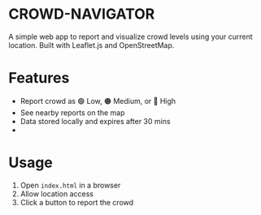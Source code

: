 # CROWD-NAVIGATOR
A simple web app to report and visualize crowd levels using your current location. Built with Leaflet.js and OpenStreetMap.

# Features
- Report crowd as 🟢 Low, 🟠 Medium, or 🔴 High
- See nearby reports on the map
- Data stored locally and expires after 30 mins
- 
# Usage
1. Open `index.html` in a browser
2. Allow location access
3. Click a button to report the crowd

